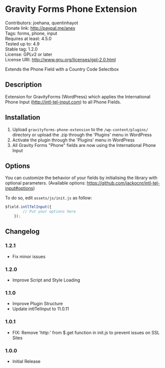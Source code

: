 # Gravity Forms Phone Extension
Contributors: joehana, quentinhayot  
Donate link: http://paypal.me/anex  
Tags: forms, phone, input  
Requires at least: 4.5.0  
Tested up to: 4.9  
Stable tag: 1.2.0  
License: GPLv2 or later  
License URI: http://www.gnu.org/licenses/gpl-2.0.html  

Extends the Phone Field with a Country Code Selectbox

## Description

Extension for GravityForms (WordPress) which applies the International Phone Input (http://intl-tel-input.com) to all Phone Fields.

## Installation

1. Upload `gravityforms-phone-extension` to the `/wp-content/plugins/` directory or upload the .zip through the 'Plugins' menu in WordPress
2. Activate the plugin through the 'Plugins' menu in WordPress
3. All Gravity Forms "Phone" fields are now using the International Phone Input

## Options

You can customize the behavior of your fields by initialising the library with optional parameters. (Available options: https://github.com/jackocnr/intl-tel-input#options)  

To do so, edit `assets/js/init.js` as follow:
```javascript
$field.intlTelInput({
		// Put your options here
	});
```


## Changelog

### 1.2.1
* Fix minor issues

### 1.2.0
* Improve Script and Style Loading

### 1.1.0
* Improve Plugin Structure
* Update intlTelInput to 11.0.11

### 1.0.1
* FIX: Remove 'http:' from $.get function in init.js to prevent issues on SSL Sites

### 1.0.0
* Initial Release
